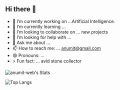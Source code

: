 ## Hi there 👋

<!--
**anumit-web/anumit-web** is a ✨ _special_ ✨ repository because its `README.md` (this file) appears on your GitHub profile.

Here are some ideas to get you started:

-->

- 🔭 I’m currently working on ...Artificial Intelligence.
- 🌱 I’m currently learning ... 
- 👯 I’m looking to collaborate on ... new projects
- 🤔 I’m looking for help with ...
- 💬 Ask me about ... 
- 📫 How to reach me: ... anumit@gmail.com
- 😄 Pronouns: ... 
- ⚡ Fun fact: ... avid stone collector


![anumit-web's Stats](https://github-readme-stats.vercel.app/api?username=anumit-web&theme=maroongold&show_icons=true&hide_border=false&count_private=true)

![Top Langs](https://github-readme-stats.vercel.app/api/top-langs/?username=anumit-web&layout=compact)
